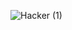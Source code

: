 ![Hacker (1)](https://user-images.githubusercontent.com/115719283/204463456-87dce808-6069-4c9f-b33a-c462dab25fb4.gif)

